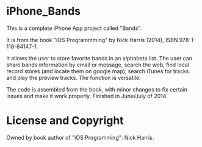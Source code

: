 iPhone_Bands
============

This is a complete iPhone App project called "Bands". 

It is from the book "iOS Programmming" by Nick Harris (2014), ISBN 978-1-118-84147-1.

It allows the user to store favorite bands in an alphabeta list. The user can share bands information by email or message, search the web, find local record stores (and locate them on google map), search iTunes for tracks and play the preview tracks. The function is versatile.

The code is assembled from the book, with minor changes to fix certain issues and make it work properly. Finished in June/July of 2014.

License and Copyright
======

Owned by book author of "iOS Programming": Nick Harris.

